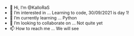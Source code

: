 - 👋 Hi, I’m @KalloRaS
- 👀 I’m interested in ... Learning to code, 30/09/2021 is day 1!
- 🌱 I’m currently learning ... Python
- 💞️ I’m looking to collaborate on ... Not quite yet
- 📫 How to reach me ... We will see

<!---
KalloRaS/KalloRaS is a ✨ special ✨ repository because its `README.md` (this file) appears on your GitHub profile.
You can click the Preview link to take a look at your changes.
--->
